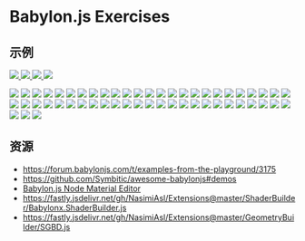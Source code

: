 # Babylon.js Exercises

## 示例

<a href="https://www.babylonjs-playground.com/#B6M2DD#4">
<img src="Screenshots/2023-08-07_093102.jpg">
</a>

<a href="https://www.babylonjs-playground.com/#8GKG5X#13">
<img src="Screenshots/2023-08-07_105603.jpg">
</a>

<a href="https://playground.babylonjs.com/#TG8EC5">
<img src="Screenshots/2023-08-07_105730.jpg">
</a>

<a href="https://playground.babylonjs.com/#MXV7VQ#2">
<img src="Screenshots/2023-08-07_110310.jpg">
</a>

[![](Screenshots/2023-08-07_110439.jpg)](https://www.babylonjs-playground.com/#ACPMQL#2)
[![](Screenshots/2023-08-07_110755.jpg)](https://www.babylonjs-playground.com/#1U5GPV#65)
[![](Screenshots/2023-08-07_110917.jpg)](https://www.babylonjs-playground.com/#UYS16D#8)
[![](Screenshots/2023-08-07_111056.jpg)](https://www.babylonjs-playground.com/#QP930R#9)
[![](Screenshots/2023-08-07_111216.jpg)](https://www.babylonjs-playground.com/#NP3GK1#25)
[![](Screenshots/2023-08-07_111258.jpg)](https://www.babylonjs-playground.com/#VADCKV#12)
[![](Screenshots/2023-08-07_111339.jpg)](https://playground.babylonjs.com/#XH85A9#29)
[![](Screenshots/2023-08-07_111411.jpg)](https://www.babylonjs-playground.com/#1IAR36#25)
[![](Screenshots/2023-08-07_111440.jpg)](https://www.babylonjs-playground.com/#XH185X#21)
[![](Screenshots/2023-08-07_111523.jpg)](https://www.babylonjs-playground.com/#U5SSCN#34)
[![](Screenshots/2023-08-07_111551.jpg)](https://www.babylonjs-playground.com/#BEJEB3#9)
[![](Screenshots/2023-08-07_111627.jpg)](https://www.babylonjs-playground.com/#ZV74Z1#1)
[![](Screenshots/2023-08-07_111700.jpg)](https://www.babylonjs-playground.com/#CGTKV7#11)
[![](Screenshots/2023-08-07_111728.jpg)](https://playground.babylonjs.com/#L76FB1#90)
[![](Screenshots/2023-08-07_111813.jpg)](https://www.babylonjs-playground.com/#VADCKV#6)
[![](Screenshots/2023-08-07_111849.jpg)](https://playground.babylonjs.com/#3SSUAB)
[![](Screenshots/2023-08-07_111916.jpg)](https://www.babylonjs-playground.com/#5MJ1X9#13)
[![](Screenshots/2023-08-07_112054.jpg)](https://www.babylonjs-playground.com/#02ZUE0#9)
[![](Screenshots/2023-08-07_112242.jpg)](https://playground.babylonjs.com/#4WM08Q#14)
[![](Screenshots/2023-08-07_112340.jpg)](https://www.babylonjs-playground.com/#258JTK#13)
[![](Screenshots/2023-08-07_112407.jpg)](https://www.babylonjs-playground.com/#XH185X#9)
[![](Screenshots/2023-08-07_112557.jpg)](https://www.babylonjs-playground.com/#CSZYEP#54)
[![](Screenshots/2023-08-07_113008.jpg)](https://playground.babylonjs.com/#DEV5Y5#3)
[![](Screenshots/2023-08-07_113108.jpg)](https://playground.babylonjs.com/#A9LUPS#10)
[![](Screenshots/2023-08-07_113136.jpg)](https://www.babylonjs-playground.com/#LX6M6F#11)
[![](Screenshots/2023-08-07_113233.jpg)](https://playground.babylonjs.com/#PM5MFS#14)
[![](Screenshots/2023-08-07_113349.jpg)](https://www.babylonjs-playground.com/#1F17BQ#56)
[![](Screenshots/2023-08-07_130719.jpg)](https://playground.babylonjs.com/#KEKCLV)
[![](Screenshots/2023-08-07_131016.jpg)](https://www.babylonjs-playground.com/#MU17PR#73)
[![](Screenshots/2023-08-07_130956.jpg)](https://www.babylonjs-playground.com/#0K8EYN#51)
[![](Screenshots/2023-08-07_131048.jpg)](https://www.babylonjs-playground.com/#QLVNIH#3)
[![](Screenshots/2023-08-07_131115.jpg)](https://playground.babylonjs.com/#J5U794#11)
[![](Screenshots/2023-08-07_131329.jpg)](https://jerome.bousquie.fr/BJS/demos/rollercoaster.html)
[![](Screenshots/2023-08-07_131446.jpg)](https://playground.babylonjs.com/#58I88I#186)
[![](Screenshots/2023-08-07_131523.jpg)](https://playground.babylonjs.com/#947JF6#0)
[![](Screenshots/2023-08-07_131543.jpg)](https://playground.babylonjs.com/#8T3YBR#2)
[![](Screenshots/2023-08-07_131614.jpg)](https://playground.babylonjs.com/#73TUXW#0)
[![](Screenshots/2023-08-07_131638.jpg)](https://playground.babylonjs.com/#LYCSQ#256)
[![](Screenshots/2023-08-07_131735.jpg)](https://playground.babylonjs.com/#PPM311#99)
[![](Screenshots/2023-08-07_131821.jpg)](https://playground.babylonjs.com/#CHF3KW#108)
[![](Screenshots/2023-08-07_131842.jpg)](https://playground.babylonjs.com/#B922X8#19)
[![](Screenshots/2023-08-07_131921.jpg)](https://playground.babylonjs.com/#PKQ6JV#3)
[![](Screenshots/2023-08-07_132009.jpg)](https://playground.babylonjs.com/#WBEEFF#1)
[![](Screenshots/2023-08-07_132045.jpg)](https://playground.babylonjs.com/#7ILX7T)
[![](Screenshots/2023-08-07_132105.jpg)](https://playground.babylonjs.com/#ZD364L#17)
[![](Screenshots/2023-08-07_132134.jpg)](https://playground.babylonjs.com/#9M1I08#7)
[![](Screenshots/2023-08-07_132204.jpg)](https://playground.babylonjs.com/#1JDJ9F#9)
[![](Screenshots/2023-08-07_132238.jpg)](https://playground.babylonjs.com/#C6V6UY#49)
[![](Screenshots/2023-08-07_132304.jpg)](https://playground.babylonjs.com/#5W4GH1#10)
[![](Screenshots/2023-08-07_132333.jpg)](https://playground.babylonjs.com/#LPTLZM)
[![](Screenshots/2023-08-07_132402.jpg)](https://playground.babylonjs.com/#Z07JE1#2)
[![](Screenshots/2023-08-07_132435.jpg)](https://playground.babylonjs.com/#SQFG0Q#5)
[![](Screenshots/2023-08-07_132518.jpg)](https://playground.babylonjs.com/#SQFG0Q#6)

## 资源

- https://forum.babylonjs.com/t/examples-from-the-playground/3175
- https://github.com/Symbitic/awesome-babylonjs#demos
- [Babylon.js Node Material Editor](https://nme.babylonjs.com/#XDUFVU#8)
- https://fastly.jsdelivr.net/gh/NasimiAsl/Extensions@master/ShaderBuilder/Babylonx.ShaderBuilder.js
- https://fastly.jsdelivr.net/gh/NasimiAsl/Extensions@master/GeometryBuilder/SGBD.js



